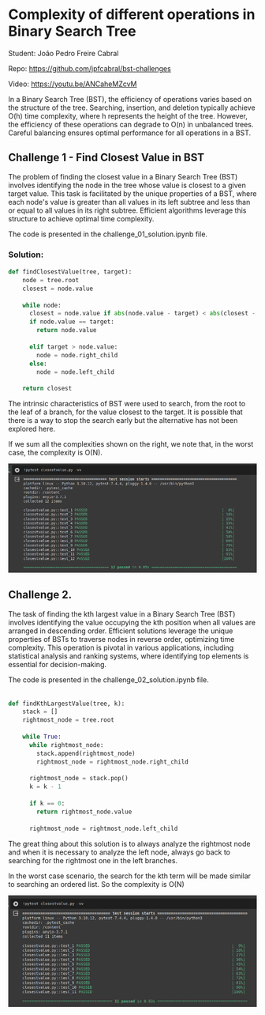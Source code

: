# Complexity of different operations in Binary Search Tree

Student: João Pedro Freire Cabral


Repo: https://github.com/jpfcabral/bst-challenges


Video: https://youtu.be/ANCaheMZcvM


In a Binary Search Tree (BST), the efficiency of operations varies based on the structure of the tree. Searching, insertion, and deletion typically achieve O(h) time complexity, where h represents the height of the tree. However, the efficiency of these operations can degrade to O(n) in unbalanced trees. Careful balancing ensures optimal performance for all operations in a BST.

## Challenge 1 - Find Closest Value in BST


The problem of finding the closest value in a Binary Search Tree (BST) involves identifying the node in the tree whose value is closest to a given target value. This task is facilitated by the unique properties of a BST, where each node's value is greater than all values in its left subtree and less than or equal to all values in its right subtree. Efficient algorithms leverage this structure to achieve optimal time complexity.


The code is presented in the challenge_01_solution.ipynb file.

### Solution:

``` python
def findClosestValue(tree, target):
    node = tree.root                                                                                 # C1
    closest = node.value                                                                             # C2

    while node:                                                                                      # N
      closest = node.value if abs(node.value - target) < abs(closest - target) else closest          # N
      if node.value == target:                                                                       # N
        return node.value                                                                            # C3

      elif target > node.value:                                                                      # N
        node = node.right_child                                                                      # N
      else:                                                                                          # N
        node = node.left_child                                                                       # N

    return closest                                                                                   # C4
```

The intrinsic characteristics of BST were used to search, from the root to the leaf of a branch,  for the value closest to the target. It is possible that there is a way to stop the search early but the alternative has not been explored here.

If we sum all the complexities shown on the right, we note that, in the worst case, the complexity is O(N).

![Tests in challenge 1](docs/tests_c1.png)

## Challenge 2.

The task of finding the kth largest value in a Binary Search Tree (BST) involves identifying the value occupying the kth position when all values are arranged in descending order. Efficient solutions leverage the unique properties of BSTs to traverse nodes in reverse order, optimizing time complexity. This operation is pivotal in various applications, including statistical analysis and ranking systems, where identifying top elements is essential for decision-making.

The code is presented in the challenge_02_solution.ipynb file.

```python

def findKthLargestValue(tree, k):
    stack = []
    rightmost_node = tree.root

    while True:
      while rightmost_node:
        stack.append(rightmost_node)
        rightmost_node = rightmost_node.right_child

      rightmost_node = stack.pop()
      k = k - 1

      if k == 0:
        return rightmost_node.value

      rightmost_node = rightmost_node.left_child
```

The great thing about this solution is to always analyze the rightmost node and when it is necessary to analyze the left node, always go back to searching for the rightmost one in the left branches.


In the worst case scenario, the search for the kth term will be made similar to searching an ordered list. So the complexity is O(N)

![Tests in challenge 2](docs/tests_c2.png)

